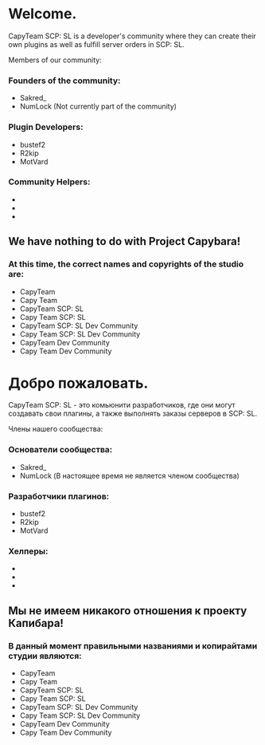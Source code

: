 # Welcome.
CapyTeam SCP: SL is a developer's community where they can create their own plugins as well as fulfill server orders in SCP: SL.

Members of our community:
### Founders of the community:
- Sakred_
- NumLock (Not currently part of the community)
### Plugin Developers:
- bustef2
- R2kip
- MotVard
### Community Helpers:
-
-
-

## We have nothing to do with Project Capybara!
### At this time, the correct names and copyrights of the studio are:
- CapyTeam
- Capy Team
- CapyTeam SCP: SL
- Capy Team SCP: SL
- CapyTeam SCP: SL Dev Community
- Capy Team SCP: SL Dev Community
- CapyTeam Dev Community
- Capy Team Dev Community

# Добро пожаловать.
CapyTeam SCP: SL - это комьюнити разработчиков, где они могут создавать свои плагины, а также выполнять заказы серверов в SCP: SL.

Члены нашего сообщества:
### Основатели сообщества:
- Sakred_
- NumLock (В настоящее время не является членом сообщества)
### Разработчики плагинов:
- bustef2
- R2kip
- MotVard
### Хелперы:
-
-
-

## Мы не имеем никакого отношения к проекту Капибара!
### В данный момент правильными названиями и копирайтами студии являются:
- CapyTeam
- Capy Team
- CapyTeam SCP: SL
- Capy Team SCP: SL
- CapyTeam SCP: SL Dev Community
- Capy Team SCP: SL Dev Community
- CapyTeam Dev Community
- Capy Team Dev Community